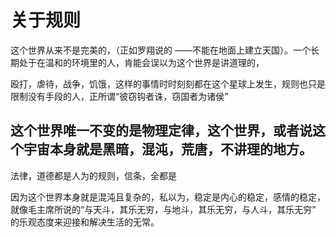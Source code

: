 # 关于规则

这个世界从来不是完美的，（正如罗翔说的 ——不能在地面上建立天国）。一个长期处于在温和的环境里的人，肯能会误以为这个世界是讲道理的，

殴打，虐待，战争，饥饿，这样的事情时时刻刻都在这个星球上发生，规则也只是限制没有手段的人，正所谓“彼窃钩者诛，窃国者为诸侯” 

## 这个世界唯一不变的是物理定律，这个世界，或者说这个宇宙本身就是黑暗，混沌，荒唐，不讲理的地方。
法律，道德都是人为的规则，信条，全都是

因为这个世界本身就是混沌且复杂的，私以为，稳定是内心的稳定，感情的稳定，就像毛主席所说的“与天斗，其乐无穷，与地斗，其乐无穷，与人斗，其乐无穷” 的乐观态度来迎接和解决生活的无常。
